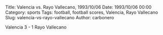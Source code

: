 Title: Valencia vs. Rayo Vallecano, 1993/10/06
Date: 1993/10/06 00:00
Category: sports
Tags: football, football scores, Valencia, Rayo Vallecano
Slug: valencia-vs-rayo-vallecano
Author: carbonero


Valencia 3 - 1 Rayo Vallecano
